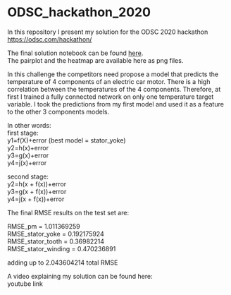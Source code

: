 # ODSC_hackathon_2020

In this repository I present my solution for the ODSC 2020 hackathon https://odsc.com/hackathon/ 

The final solution notebook can be found [here](https://github.com/TsabarM/ODSC_hackathon_2020/blob/final_submission/ODSC_Hackathon_notebook%20.ipynb).   
The pairplot and the heatmap are available here as png files.

In this challenge the competitors need propose a model that predicts the temperature of 4 components of an electric car motor. 
There is a high correlation between the temperatures of the 4 components. 
Therefore, at first I trained a fully connected network on only one temperature target variable. 
I took the predictions from my first model and used it as a feature to the other 3 components models.

In other words:   
first stage:   
y1=f(X)+error (best model = stator_yoke)   
y2=h(x)+error   
y3=g(x)+error   
y4=j(x)+error   

second stage:   
y2=h(x + f(x))+error   
y3=g(x + f(x))+error   
y4=j(x + f(x))+error   


The final RMSE results on the test set are:   
 
 RMSE_pm = 1.011369259   
 RMSE_stator_yoke = 0.192175924   
 RMSE_stator_tooth = 0.36982214   
 RMSE_stator_winding = 0.470236891
   
 adding up to 2.043604214 total RMSE

A video explaining my solution can be found here:   
youtube link
